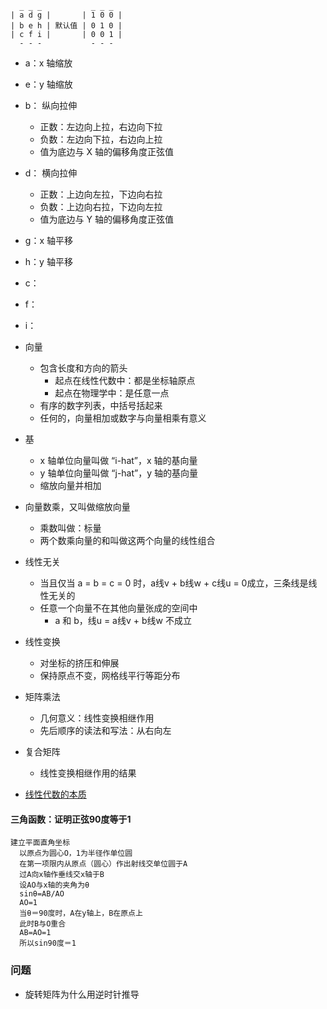 ```
  _ _ _           _ _ _
| a d g |       | 1 0 0 |
| b e h | 默认值 | 0 1 0 |
| c f i |       | 0 0 1 |
  - - -           - - -
```

- a：x 轴缩放

- e：y 轴缩放

- b：   纵向拉伸
  - 正数：左边向上拉，右边向下拉
  - 负数：左边向下拉，右边向上拉
  - 值为底边与 X 轴的偏移角度正弦值
  
- d：   横向拉伸
  - 正数：上边向左拉，下边向右拉
  - 负数：上边向右拉，下边向左拉
  - 值为底边与 Y 轴的偏移角度正弦值
  
- g：x 轴平移

- h：y 轴平移

- c：

- f：

- i：

  

- 向量
  - 包含长度和方向的箭头
    - 起点在线性代数中：都是坐标轴原点
    - 起点在物理学中：是任意一点
  - 有序的数字列表，中括号括起来
  - 任何的，向量相加或数字与向量相乘有意义
  
- 基
  - x 轴单位向量叫做 “i-hat”，x 轴的基向量
  - y 轴单位向量叫做 “j-hat”，y 轴的基向量
  - 缩放向量并相加
  
- 向量数乘，又叫做缩放向量
  - 乘数叫做：标量
  - 两个数乘向量的和叫做这两个向量的线性组合
  
- 线性无关
  - 当且仅当 a = b = c = 0 时，a线v + b线w + c线u = 0成立，三条线是线性无关的
  - 任意一个向量不在其他向量张成的空间中
    - a 和 b，线u = a线v + b线w 不成立
  
- 线性变换
  - 对坐标的挤压和伸展
  - 保持原点不变，网格线平行等距分布
  
- 矩阵乘法
  - 几何意义：线性变换相继作用
  - 先后顺序的读法和写法：从右向左
  
- 复合矩阵
  
  - 线性变换相继作用的结果
  
- [线性代数的本质]( https://www.bilibili.com/video/av6731067/?p=1 )

#### 三角函数：证明正弦90度等于1

```
建立平面直角坐标
  以原点为圆心O，1为半径作单位圆
  在第一项限内从原点（圆心）作出射线交单位圆于A
  过A向x轴作垂线交x轴于B
  设AO与x轴的夹角为θ
  sinθ=AB/AO
  AO=1
  当θ＝90度时，A在y轴上，B在原点上
  此时B与O重合
  AB=AO=1
  所以sin90度＝1
```

###  问题

- 旋转矩阵为什么用逆时针推导